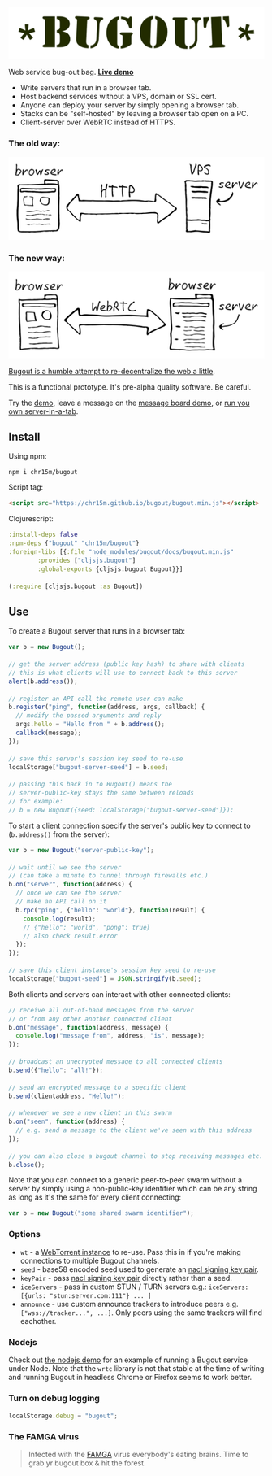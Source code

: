 <p align="center"><img src="docs/bugout-logo.svg"/></p>

Web service bug-out bag. **[Live demo](https://chr15m.github.io/bugout)**

 * Write servers that run in a browser tab.
 * Host backend services without a VPS, domain or SSL cert.
 * Anyone can deploy your server by simply opening a browser tab.
 * Stacks can be "self-hosted" by leaving a browser tab open on a PC.
 * Client-server over WebRTC instead of HTTPS.

### The old way:

<p align="center"><img src="docs/bugout-old-way.svg"/></p>

### The new way:

<p align="center"><img src="docs/bugout-new-way.svg"/></p>

[Bugout is a humble attempt to re-decentralize the web a little](https://chr15m.github.io/on-self-hosting-and-decentralized-software.html).

This is a functional prototype. It's pre-alpha quality software. Be careful.

Try the [demo](https://chr15m.github.io/bugout), leave a message on the [message board demo](https://chr15m.github.io/bugout/examples/messageboard.html), or [run you own server-in-a-tab](https://chr15m.github.io/bugout/server.html).

## Install

Using npm:

```shell
npm i chr15m/bugout
```

Script tag:

```html
<script src="https://chr15m.github.io/bugout/bugout.min.js"></script>
```

Clojurescript:

```clojure
:install-deps false
:npm-deps {"bugout" "chr15m/bugout"}
:foreign-libs [{:file "node_modules/bugout/docs/bugout.min.js"
		:provides ["cljsjs.bugout"]
		:global-exports {cljsjs.bugout Bugout}}]

(:require [cljsjs.bugout :as Bugout])
```

## Use

To create a Bugout server that runs in a browser tab:

```javascript
var b = new Bugout();

// get the server address (public key hash) to share with clients
// this is what clients will use to connect back to this server
alert(b.address());

// register an API call the remote user can make
b.register("ping", function(address, args, callback) {
  // modify the passed arguments and reply
  args.hello = "Hello from " + b.address();
  callback(message);
});

// save this server's session key seed to re-use
localStorage["bugout-server-seed"] = b.seed;

// passing this back in to Bugout() means the
// server-public-key stays the same between reloads
// for example:
// b = new Bugout({seed: localStorage["bugout-server-seed"]});
```

To start a client connection specify the server's public key to connect to (`b.address()` from the server):

```javascript
var b = new Bugout("server-public-key");

// wait until we see the server
// (can take a minute to tunnel through firewalls etc.)
b.on("server", function(address) {
  // once we can see the server
  // make an API call on it
  b.rpc("ping", {"hello": "world"}, function(result) {
    console.log(result);
    // {"hello": "world", "pong": true}
    // also check result.error
  });
});

// save this client instance's session key seed to re-use
localStorage["bugout-seed"] = JSON.stringify(b.seed);
```

Both clients and servers can interact with other connected clients:

```javascript
// receive all out-of-band messages from the server
// or from any other another connected client
b.on("message", function(address, message) {
  console.log("message from", address, "is", message);
});

// broadcast an unecrypted message to all connected clients
b.send({"hello": "all!"});

// send an encrypted message to a specific client
b.send(clientaddress, "Hello!");

// whenever we see a new client in this swarm
b.on("seen", function(address) {
  // e.g. send a message to the client we've seen with this address
});

// you can also close a bugout channel to stop receiving messages etc.
b.close();
```

Note that you can connect to a generic peer-to-peer swarm without a server by simply using a non-public-key identifier which can be any string as long as it's the same for every client connecting:

```javascript
var b = new Bugout("some shared swarm identifier");
```

### Options

 * `wt` - a [WebTorrent instance](https://webtorrent.io/docs) to re-use. Pass this in if you're making connections to multiple Bugout channels.
 * `seed` - base58 encoded seed used to generate an [nacl signing key pair](https://github.com/dchest/tweetnacl-js#signatures).
 * `keyPair` - pass [nacl signing key pair](https://github.com/dchest/tweetnacl-js#signatures) directly rather than a seed.
 * `iceServers` - pass in custom STUN / TURN servers e.g.: `iceServers: [{urls: "stun:server.com:111"} ... ]`
 * `announce` - use custom announce trackers to introduce peers e.g. `["wss://tracker...", ...]`. Only peers using the same trackers will find eachother.

### Nodejs

Check out [the nodejs demo](./docs/examples/node/) for an example of running a Bugout service under Node. Note that the `wrtc` library is not that stable at the time of writing and running Bugout in headless Chrome or Firefox seems to work better.

### Turn on debug logging

```javascript
localStorage.debug = "bugout";
```

### The FAMGA virus

> Infected with the [FAMGA](https://duckduckgo.com/?q=FAMGA) virus everybody's eating brains. Time to grab yr bugout box & hit the forest.

